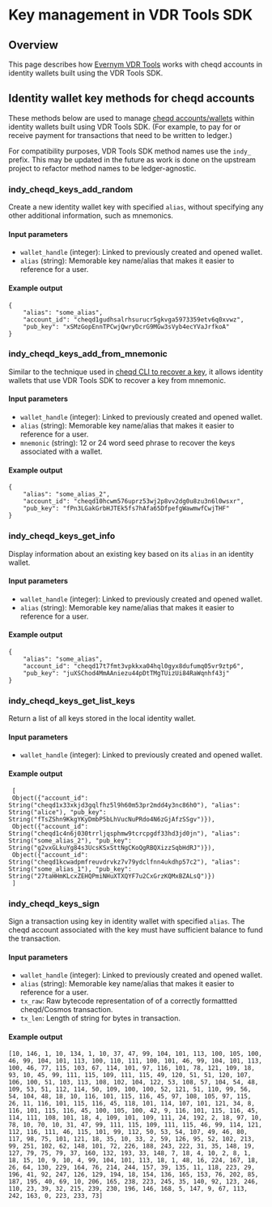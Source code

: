 # Key management in VDR Tools SDK

## Overview

This page describes how [Evernym VDR Tools](https://gitlab.com/evernym/verity/vdr-tools) works with cheqd accounts in identity wallets built using the VDR Tools SDK.

## Identity wallet key methods for cheqd accounts

These methods below are used to manage [cheqd accounts/wallets](../cheqd-cli/cheqd-cli-accounts.md) within identity wallets built using VDR Tools SDK. (For example, to pay for or receive payment for transactions that need to be written to ledger.)

For compatibility purposes, VDR Tools SDK method names use the `indy_` prefix. This may be updated in the future as work is done on the upstream project to refactor method names to be ledger-agnostic.

### indy_cheqd_keys_add_random

Create a new identity wallet key with specified `alias`, without specifying any other additional information, such as mnemonics.

#### Input parameters

* `wallet_handle` (integer): Linked to previously created and opened wallet.
* `alias` (string): Memorable key name/alias that makes it easier to reference for a user.

#### Example output

```jsonc
{
    "alias": "some_alias",
    "account_id": "cheqd1gudhsalrhsurucr5gkvga5973359etv6q0xvwz",
    "pub_key": "xSMzGopEnnTPCwjQwryDcrG9MGw3sVyb4ecYVaJrfkoA"
}
```

### indy_cheqd_keys_add_from_mnemonic

Similar to the technique used in [cheqd CLI to recover a key](../cheqd-cli/cheqd-cli-key-management.md), it allows identity wallets that use VDR Tools SDK to recover a key from mnemonic.

#### Input parameters

* `wallet_handle` (integer): Linked to previously created and opened wallet.
* `alias` (string): Memorable key name/alias that makes it easier to reference for a user.
* `mnemonic` (string): 12 or 24 word seed phrase to recover the keys associated with a wallet.

#### Example output

```jsonc
{
	"alias": "some_alias_2",
    "account_id": "cheqd10hcwm576uprz53wj2p8vv2dg0u8zu3n6l0wsxr",
    "pub_key": "fPn3LGakGrbHJTEk5fs7hAfa65DfpefgWawmwfCwjTHF"
}
```

### indy_cheqd_keys_get_info

Display information about an existing key based on its `alias` in an identity wallet.

#### Input parameters

* `wallet_handle` (integer): Linked to previously created and opened wallet.
* `alias` (string): Memorable key name/alias that makes it easier to reference for a user.

#### Example output

```jsonc
{
    "alias": "some_alias",
    "account_id": "cheqd17t7fmt3vpkkxa04hql0gyx8dufumq05vr9ztp6",
    "pub_key": "juXSChod4MmAAniezu44pDtTMgTUizUi84RaWqnhf43j"
}
```

### indy_cheqd_keys_get_list_keys

Return a list of all keys stored in the local identity wallet.

#### Input parameters

* `wallet_handle` (integer): Linked to previously created and opened wallet.

#### Example output

```text
 [
 Object({"account_id": String("cheqd1x33xkjd3gqlfhz5l9h60m53pr2mdd4y3nc86h0"), "alias": String("alice"), "pub_key": String("fTsZShn9KkgYKyDmbP5bLhVucNuPRdo4N6zGjAfzSSgv")}), 
 Object({"account_id": String("cheqd1c4n6j030trrljqsphmw9tcrcpgdf33hd3jd0jn"), "alias": String("some_alias_2"), "pub_key": String("g2vxGLkuYg84s3UcsKSxSttNgCKoQgRBQXizzSqbHdRJ")}), 
 Object({"account_id": String("cheqd1kcwadpmfreuvdrvkz7v79ydclfnn4ukdhp57c2"), "alias": String("some_alias_1"), "pub_key": String("27taHHmKLcxZEHQPmiNHuXTXQYF7u2CxGrzKQMxBZALsQ")})
 ]
 ```

### indy_cheqd_keys_sign

Sign a transaction using key in identity wallet with specified `alias`. The cheqd account associated with the key must have sufficient balance to fund the transaction.

#### Input parameters

* `wallet_handle` (integer): Linked to previously created and opened wallet.
* `alias` (string): Memorable key name/alias that makes it easier to reference for a user.
* `tx_raw`: Raw bytecode representation of of a correctly formattted cheqd/Cosmos transaction.
* `tx_len`: Length of string for bytes in transaction.

#### Example output

```
[10, 146, 1, 10, 134, 1, 10, 37, 47, 99, 104, 101, 113, 100, 105, 100, 46, 99, 104, 101, 113, 100, 110, 111, 100, 101, 46, 99, 104, 101, 113, 100, 46, 77, 115, 103, 67, 114, 101, 97, 116, 101, 78, 121, 109, 18, 93, 10, 45, 99, 111, 115, 109, 111, 115, 49, 120, 51, 51, 120, 107, 106, 100, 51, 103, 113, 108, 102, 104, 122, 53, 108, 57, 104, 54, 48, 109, 53, 51, 112, 114, 50, 109, 100, 100, 52, 121, 51, 110, 99, 56, 54, 104, 48, 18, 10, 116, 101, 115, 116, 45, 97, 108, 105, 97, 115, 26, 11, 116, 101, 115, 116, 45, 118, 101, 114, 107, 101, 121, 34, 8, 116, 101, 115, 116, 45, 100, 105, 100, 42, 9, 116, 101, 115, 116, 45, 114, 111, 108, 101, 18, 4, 109, 101, 109, 111, 24, 192, 2, 18, 97, 10, 78, 10, 70, 10, 31, 47, 99, 111, 115, 109, 111, 115, 46, 99, 114, 121, 112, 116, 111, 46, 115, 101, 99, 112, 50, 53, 54, 107, 49, 46, 80, 117, 98, 75, 101, 121, 18, 35, 10, 33, 2, 59, 126, 95, 52, 102, 213, 99, 251, 102, 62, 148, 101, 72, 226, 188, 243, 222, 31, 35, 148, 19, 127, 79, 75, 79, 37, 160, 132, 193, 33, 148, 7, 18, 4, 10, 2, 8, 1, 18, 15, 10, 9, 10, 4, 99, 104, 101, 113, 18, 1, 48, 16, 224, 167, 18, 26, 64, 130, 229, 164, 76, 214, 244, 157, 39, 135, 11, 118, 223, 29, 196, 41, 92, 247, 126, 129, 194, 18, 154, 136, 165, 153, 76, 202, 85, 187, 195, 40, 69, 10, 206, 165, 238, 223, 245, 35, 140, 92, 123, 246, 110, 23, 39, 32, 215, 239, 230, 196, 146, 168, 5, 147, 9, 67, 113, 242, 163, 0, 223, 233, 73]
```
